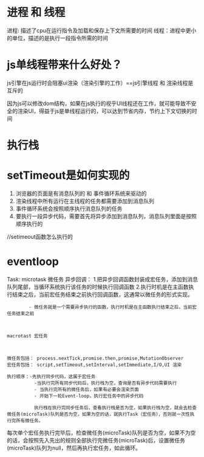 # 进程 和 线程
进程: 描述了cpu在运行指令及加载和保存上下文所需要的时间
线程：进程中更小的单位，描述的是执行一段指令所需的时间

# js单线程带来什么好处？
js引擎在js运行时会阻塞ui渲染（渲染引擎的工作）==js引擎线程 和 渲染线程是互斥的

因为js可以修改dom结构，如果在js执行的视乎UI线程还在工作，就可能导致不安全的渲染UI，得益于js是单线程运行的，可以达到节省内存，节约上下文切换的时间

# 执行栈

# setTimeout是如何实现的
1. 浏览器的页面是有消息队列的 和 事件循环系统来驱动的
2. 渲染线程中所有运行在主线程的任务都需要添加到消息队列
3. 事件循环系统会按照顺序执行消息队列的任务
4. 要执行一段异步代码，需要首先将异步添加到消息队列，消息队列里面是按照顺序执行的

//setimeout函数怎么执行的

# eventloop
Task:
    microtask 微任务
        异步回调：
            1.把异步回调函数封装成宏任务，添加到消息队列尾部，当循环系统执行该任务的时候执行回调函数
            2.执行时机是在主函数执行结束之后，当前宏任务结束之前执行回调函数，这通常以微任务的形式实现。

            - 微任务就是一个需要异步执行的函数，执行时机是在主函数执行结束之后，当前宏任务结束之前

       

    macrotast 宏任务



    微任务包括： process.nextTick,promise.then,promise,MutationObserver
    宏任务包括： script,setTimeout,setInterval,setImmediate,I/O,UI 渲染

    执行顺序：-先执行同步代码，这属于宏任务
              -当执行完所有同步代码后，执行栈为空，查询是否有异步代码需要执行
              - 当执行完所有的微任务后，如果有必要会渲染页面
              - 开始下一轮Event-loop，执行宏任务中的异步代码

              执行栈在执行完同步任务后，查看执行栈是否为空，如果执行栈为空，就会去检查微任务(microTask)队列是否为空，如果为空的话，就执行Task（宏任务），否则就一次性执行完所有微任务。
每次单个宏任务执行完毕后，检查微任务(microTask)队列是否为空，如果不为空的话，会按照先入先出的规则全部执行完微任务(microTask)后，设置微任务(microTask)队列为null，然后再执行宏任务，如此循环。



